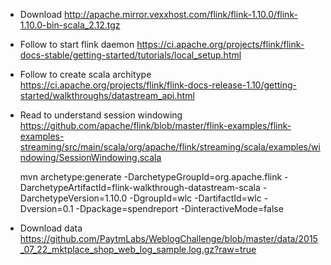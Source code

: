 * Download
    http://apache.mirror.vexxhost.com/flink/flink-1.10.0/flink-1.10.0-bin-scala_2.12.tgz
* Follow to start flink daemon
    https://ci.apache.org/projects/flink/flink-docs-stable/getting-started/tutorials/local_setup.html
* Follow to create scala architype
    https://ci.apache.org/projects/flink/flink-docs-release-1.10/getting-started/walkthroughs/datastream_api.html
* Read to understand session windowing
    https://github.com/apache/flink/blob/master/flink-examples/flink-examples-streaming/src/main/scala/org/apache/flink/streaming/scala/examples/windowing/SessionWindowing.scala

    mvn archetype:generate -DarchetypeGroupId=org.apache.flink -DarchetypeArtifactId=flink-walkthrough-datastream-scala -DarchetypeVersion=1.10.0 -DgroupId=wlc -DartifactId=wlc -Dversion=0.1 -Dpackage=spendreport -DinteractiveMode=false

* Download data
    https://github.com/PaytmLabs/WeblogChallenge/blob/master/data/2015_07_22_mktplace_shop_web_log_sample.log.gz?raw=true

